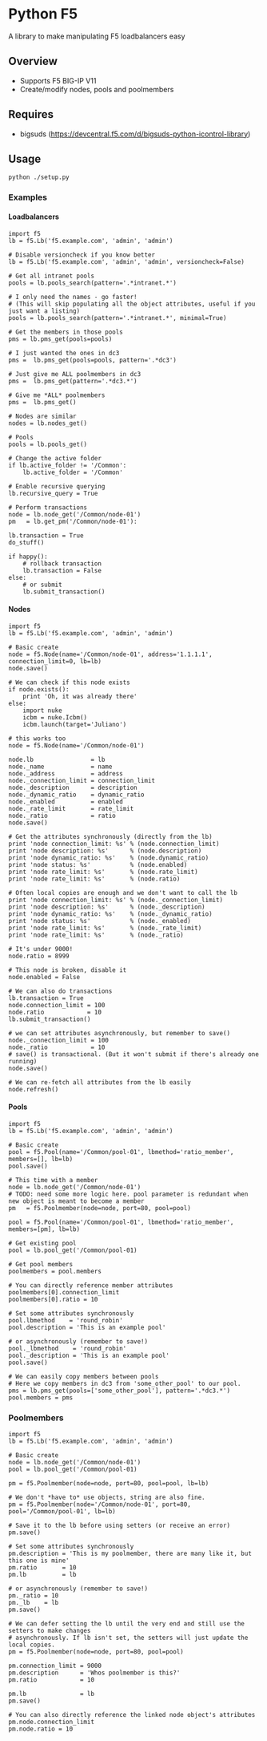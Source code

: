 # Python F5
A library to make manipulating F5 loadbalancers easy

## Overview

- Supports F5 BIG-IP V11
- Create/modify nodes, pools and poolmembers

## Requires

- bigsuds (https://devcentral.f5.com/d/bigsuds-python-icontrol-library)

## Usage

    python ./setup.py

### Examples

#### Loadbalancers
    import f5
    lb = f5.Lb('f5.example.com', 'admin', 'admin')

    # Disable versioncheck if you know better
    lb = f5.Lb('f5.example.com', 'admin', 'admin', versioncheck=False)

    # Get all intranet pools
    pools = lb.pools_search(pattern='.*intranet.*')

    # I only need the names - go faster!
    # (This will skip populating all the object attributes, useful if you just want a listing)
    pools = lb.pools_search(pattern='.*intranet.*', minimal=True)

    # Get the members in those pools
    pms = lb.pms_get(pools=pools)

    # I just wanted the ones in dc3
    pms =  lb.pms_get(pools=pools, pattern='.*dc3')

    # Just give me ALL poolmembers in dc3
    pms =  lb.pms_get(pattern='.*dc3.*')

    # Give me *ALL* poolmembers
    pms =  lb.pms_get()

    # Nodes are similar
    nodes = lb.nodes_get()

    # Pools
    pools = lb.pools_get()

    # Change the active folder
    if lb.active_folder != '/Common':
        lb.active_folder = '/Common'

    # Enable recursive querying
    lb.recursive_query = True

    # Perform transactions
    node = lb.node_get('/Common/node-01')
    pm   = lb.get_pm('/Common/node-01'):

    lb.transaction = True
    do_stuff()

    if happy(): 
        # rollback transaction
        lb.transaction = False
    else:
        # or submit
        lb.submit_transaction()

#### Nodes
    import f5
    lb = f5.Lb('f5.example.com', 'admin', 'admin')

    # Basic create
    node = f5.Node(name='/Common/node-01', address='1.1.1.1', connection_limit=0, lb=lb)
    node.save()

    # We can check if this node exists
    if node.exists():
        print 'Oh, it was already there'
    else:
        import nuke
        icbm = nuke.Icbm()
        icbm.launch(target='Juliano')

    # this works too
    node = f5.Node(name='/Common/node-01')

    node.lb                = lb
    node._name             = name
    node._address          = address
    node._connection_limit = connection_limit
    node._description      = description
    node._dynamic_ratio    = dynamic_ratio
    node._enabled          = enabled
    node._rate_limit       = rate_limit
    node._ratio            = ratio
    node.save()

    # Get the attributes synchronously (directly from the lb)
    print 'node connection_limit: %s' % (node.connection_limit)
    print 'node description: %s'      % (node.description)
    print 'node dynamic_ratio: %s'    % (node.dynamic_ratio)
    print 'node status: %s'           % (node.enabled)
    print 'node rate_limit: %s'       % (node.rate_limit)
    print 'node rate_limit: %s'       % (node.ratio)

    # Often local copies are enough and we don't want to call the lb
    print 'node connection_limit: %s' % (node._connection_limit)
    print 'node description: %s'      % (node._description)
    print 'node dynamic_ratio: %s'    % (node._dynamic_ratio)
    print 'node status: %s'           % (node._enabled)
    print 'node rate_limit: %s'       % (node._rate_limit)
    print 'node rate_limit: %s'       % (node._ratio)

    # It's under 9000!
    node.ratio = 8999

    # This node is broken, disable it
    node.enabled = False

    # We can also do transactions
    lb.transaction = True
    node.connection_limit = 100
    node.ratio            = 10
    lb.submit_transaction()

    # we can set attributes asynchronously, but remember to save()
    node._connection_limit = 100
    node._ratio            = 10
    # save() is transactional. (But it won't submit if there's already one running)
    node.save()

    # We can re-fetch all attributes from the lb easily
    node.refresh()

#### Pools
    import f5
    lb = f5.Lb('f5.example.com', 'admin', 'admin')

    # Basic create
    pool = f5.Pool(name='/Common/pool-01', lbmethod='ratio_member', members=[], lb=lb)
    pool.save()

    # This time with a member
    node = lb.node_get('/Common/node-01')
    # TODO: need some more logic here. pool parameter is redundant when new object is meant to become a member
    pm   = f5.Poolmember(node=node, port=80, pool=pool)
    
    pool = f5.Pool(name='/Common/pool-01', lbmethod='ratio_member', members=[pm], lb=lb)

    # Get existing pool
    pool = lb.pool_get('/Common/pool-01)

    # Get pool members
    poolmembers = pool.members

    # You can directly reference member attributes
    poolmembers[0].connection_limit
    poolmembers[0].ratio = 10

    # Set some attributes synchronously
    pool.lbmethod    = 'round_robin'
    pool.description = 'This is an example pool'

    # or asynchronously (remember to save!)
    pool._lbmethod    = 'round_robin'
    pool._description = 'This is an example pool'
    pool.save()

    # We can easily copy members between pools
    # Here we copy members in dc3 from 'some_other_pool' to our pool.
    pms = lb.pms_get(pools=['some_other_pool'], pattern='.*dc3.*')
    pool.members = pms

### Poolmembers
    import f5
    lb = f5.Lb('f5.example.com', 'admin', 'admin')

    # Basic create
    node = lb.node_get('/Common/node-01')
    pool = lb.pool_get('/Common/pool-01)

    pm = f5.Poolmember(node=node, port=80, pool=pool, lb=lb)

    # We don't *have to* use objects, string are also fine.
    pm = f5.Poolmember(node='/Common/node-01', port=80, pool='/Common/pool-01', lb=lb)

    # Save it to the lb before using setters (or receive an error)
    pm.save()

    # Set some attributes synchronously
    pm.description = 'This is my poolmember, there are many like it, but this one is mine'
    pm.ratio       = 10
    pm.lb          = lb

    # or asynchronously (remember to save!)
    pm._ratio = 10
    pm._lb    = lb
    pm.save()

    # We can defer setting the lb until the very end and still use the setters to make changes
    # asynchronously. If lb isn't set, the setters will just update the local copies.
    pm = f5.Poolmember(node=node, port=80, pool=pool)

    pm.connection_limit = 9000
    pm.description      = 'Whos poolmember is this?'
    pm.ratio            = 10

    pm.lb               = lb
    pm.save()

    # You can also directly reference the linked node object's attributes
    pm.node.connection_limit
    pm.node.ratio = 10
